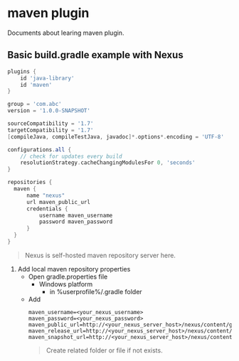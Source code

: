 # maven plugin
Documents about learing maven plugin.

## Basic build.gradle example with Nexus
```groovy
plugins {
    id 'java-library'
    id 'maven'
}

group = 'com.abc'
version = '1.0.0-SNAPSHOT'

sourceCompatibility = '1.7'
targetCompatibility = '1.7'
[compileJava, compileTestJava, javadoc]*.options*.encoding = 'UTF-8'

configurations.all {
    // check for updates every build
    resolutionStrategy.cacheChangingModulesFor 0, 'seconds'
}

repositories {
  maven {
      name "nexus"
      url maven_public_url
      credentials {
          username maven_username
          password maven_password
      }
  }
}
```
> Nexus is self-hosted maven repository server here.

1. Add local maven repository properties
   * Open gradle.properties file
     * Windows platform
       * in %userprofile%/.gradle folder
   * Add
     ```properties
     maven_username=<your_nexus_username>
     maven_password=<your_nexus_password>
     maven_public_url=http://<your_nexus_server_host>/nexus/content/groups/public/
     maven_release_url=http://<your_nexus_server_host>/nexus/content/repositories/releases/
     maven_snapshot_url=http://<your_nexus_server_host>/nexus/content/repositories/snapshots/
     ```
     > Create related folder or file if not exists.


